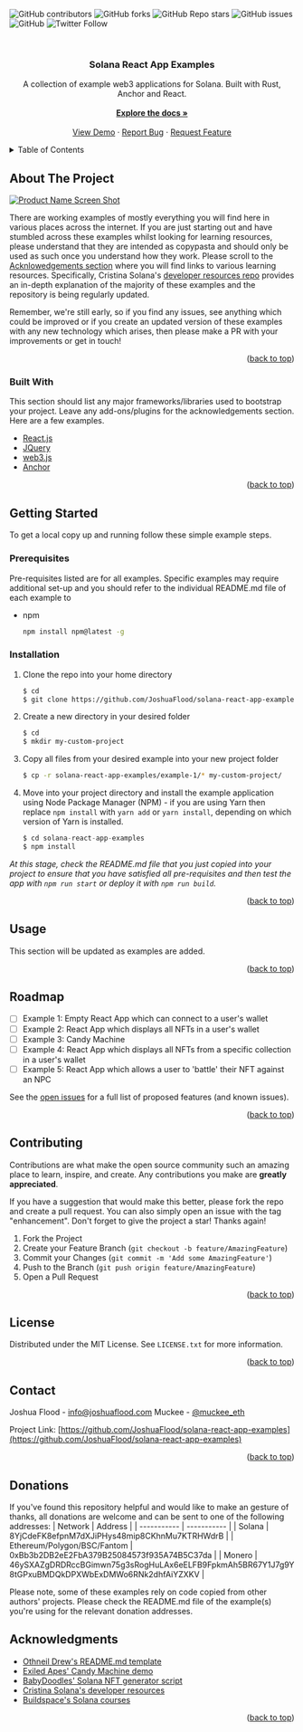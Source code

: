 <div id="top"></div>

<!-- PROJECT SHIELDS -->
![GitHub contributors](https://img.shields.io/github/contributors/JoshuaFlood/solana-react-app-examples?color=brightgreen&style=for-the-badge)
![GitHub forks](https://img.shields.io/github/forks/JoshuaFlood/solana-react-app-examples?style=for-the-badge)
![GitHub Repo stars](https://img.shields.io/github/stars/JoshuaFlood/solana-react-app-examples?style=for-the-badge)
![GitHub issues](https://img.shields.io/github/issues/JoshuaFlood/solana-react-app-examples?color=red&style=for-the-badge)
![GitHub](https://img.shields.io/github/license/JoshuaFlood/solana-react-app-examples?color=brightgreen&style=for-the-badge)
![Twitter Follow](https://img.shields.io/twitter/follow/muckee_eth?label=twitter&color=blue&style=for-the-badge)

<!-- PROJECT LOGO -->
<br />
<div align="center">
  <!-- <a href="https://github.com/othneildrew/Best-README-Template">
    <img src="images/logo.png" alt="Logo" width="80" height="80">
  </a> -->

  <h3 align="center">Solana React App Examples</h3>

  <p align="center">
    A collection of example web3 applications for Solana.
    Built with Rust, Anchor and React.
    <br />
    <br />
    <a href="https://github.com/JoshuaFlood/solana-react-app-examples/"><strong>Explore the docs »</strong></a>
    <br />
    <br />
    <a href="https://github.com/JoshuaFlood/solana-react-app-examples/">View Demo</a>
    ·
    <a href="https://github.com/JoshuaFlood/solana-react-app-examples/issues">Report Bug</a>
    ·
    <a href="https://github.com/JoshuaFlood/solana-react-app-examples/issues">Request Feature</a>
  </p>
</div>



<!-- TABLE OF CONTENTS -->
<details>
  <summary>Table of Contents</summary>
  <ol>
    <li>
      <a href="#about-the-project">About The Project</a>
      <ul>
        <li><a href="#built-with">Built With</a></li>
      </ul>
    </li>
    <li>
      <a href="#getting-started">Getting Started</a>
      <ul>
        <li><a href="#prerequisites">Prerequisites</a></li>
        <li><a href="#installation">Installation</a></li>
      </ul>
    </li>
    <li><a href="#usage">Usage</a></li>
    <li><a href="#roadmap">Roadmap</a></li>
    <li><a href="#contributing">Contributing</a></li>
    <li><a href="#license">License</a></li>
    <li><a href="#contact">Contact</a></li>
    <li><a href="#acknowledgments">Acknowledgments</a></li>
  </ol>
</details>



<!-- ABOUT THE PROJECT -->
## About The Project

[![Product Name Screen Shot][product-screenshot]](https://example.com)

There are working examples of mostly everything you will find here in various places across the internet. If you are just starting out and have stumbled across these examples whilst looking for learning resources, please understand that they are intended as copypasta and should only be used as such once you understand how they work. Please scroll to the <a href="#acknowledgements">Acknlowedgements section</a> where you will find links to various learning resources. Specifically, Cristina Solana's [developer resources repo](https://github.com/CristinaSolana/solana-developer-resources) provides an in-depth explanation of the majority of these examples and the repository is being regularly updated.

Remember, we're still early, so if you find any issues, see anything which could be improved or if you create an updated version of these examples with any new technology which arises, then please make a PR with your improvements or get in touch!

<p align="right">(<a href="#top">back to top</a>)</p>

### Built With

This section should list any major frameworks/libraries used to bootstrap your project. Leave any add-ons/plugins for the acknowledgements section. Here are a few examples.

* [React.js](https://reactjs.org/)
* [JQuery](https://jquery.com)
* [web3.js](https://docs.solana.com/developing/clients/javascript-api)
* [Anchor](https://project-serum.github.io/anchor/getting-started/introduction.html)

<p align="right">(<a href="#top">back to top</a>)</p>



<!-- GETTING STARTED -->
## Getting Started

To get a local copy up and running follow these simple example steps.

### Prerequisites

Pre-requisites listed are for all examples. Specific examples may require additional set-up and you should refer to the individual README.md file of each example to 
* npm
  ```sh
  npm install npm@latest -g
  ```

### Installation

1. Clone the repo into your home directory
   ```sh
   $ cd
   $ git clone https://github.com/JoshuaFlood/solana-react-app-examples.git
   ```
2. Create a new directory in your desired folder
   ```sh
   $ cd
   $ mkdir my-custom-project
   ```
3. Copy all files from your desired example into your new project folder
   ```sh
   $ cp -r solana-react-app-examples/example-1/* my-custom-project/
   ```
4. Move into your project directory and install the example application using Node Package Manager (NPM) - if you are using Yarn then replace `npm install` with `yarn add` or `yarn install`, depending on which version of Yarn is installed.
   ```js
   $ cd solana-react-app-examples
   $ npm install
   ```

_At this stage, check the README.md file that you just copied into your project to ensure that you have satisfied all pre-requisites and then test the app with `npm run start` or deploy it with `npm run build`._

<p align="right">(<a href="#top">back to top</a>)</p>



<!-- USAGE EXAMPLES -->
## Usage

This section will be updated as examples are added.

<p align="right">(<a href="#top">back to top</a>)</p>



<!-- ROADMAP -->
## Roadmap

- [ ] Example 1: Empty React App which can connect to a user's wallet
- [ ] Example 2: React App which displays all NFTs in a user's wallet
- [ ] Example 3: Candy Machine
- [ ] Example 4: React App which displays all NFTs from a specific collection in a user's wallet
- [ ] Example 5: React App which allows a user to 'battle' their NFT against an NPC

See the [open issues](https://github.com/othneildrew/Best-README-Template/issues) for a full list of proposed features (and known issues).

<p align="right">(<a href="#top">back to top</a>)</p>



<!-- CONTRIBUTING -->
## Contributing

Contributions are what make the open source community such an amazing place to learn, inspire, and create. Any contributions you make are **greatly appreciated**.

If you have a suggestion that would make this better, please fork the repo and create a pull request. You can also simply open an issue with the tag "enhancement".
Don't forget to give the project a star! Thanks again!

1. Fork the Project
2. Create your Feature Branch (`git checkout -b feature/AmazingFeature`)
3. Commit your Changes (`git commit -m 'Add some AmazingFeature'`)
4. Push to the Branch (`git push origin feature/AmazingFeature`)
5. Open a Pull Request

<p align="right">(<a href="#top">back to top</a>)</p>



<!-- LICENSE -->
## License

Distributed under the MIT License. See `LICENSE.txt` for more information.

<p align="right">(<a href="#top">back to top</a>)</p>



<!-- CONTACT -->
## Contact

Joshua Flood - info@joshuaflood.com
Muckee - [@muckee_eth](https://twitter.com/muckee_eth)

Project Link: [https://github.com/JoshuaFlood/solana-react-app-examples](https://github.com/JoshuaFlood/solana-react-app-examples)

<p align="right">(<a href="#top">back to top</a>)</p>



<!-- DONATIONS -->
## Donations

If you've found this repository helpful and would like to make an gesture of thanks, all donations are welcome and can be sent to one of the following addresses:
| Network      | Address |
| ----------- | ----------- |
| Solana      | 8YjCdeFK8efpnM7dXJiPHys48mip8CKhnMu7KTRHWdrB       |
| Ethereum/Polygon/BSC/Fantom   | 0xBb3b2DB2eE2FbA379B25084573f935A74B5C37da        |
| Monero   | 46ySXAZgDRDRccBGimwn75g3sRogHuLAx6eELFB9FpkmAh5BR67Y1J7g9Y8tGPxuBMDQkDPXWbExDMWo6RNk2dhfAiYZXKV        |


Please note, some of these examples rely on code copied from other authors' projects. Please check the README.md file of the example(s) you're using for the relevant donation addresses.

<!-- ACKNOWLEDGMENTS -->
<div id="acknowledgements"></div>

## Acknowledgments

* [Othneil Drew's README.md template](https://github.com/othneildrew/Best-README-Template)
* [Exiled Apes' Candy Machine demo](https://github.com/exiled-apes/candy-machine-mint)
* [BabyDoodles' Solana NFT generator script](https://github.com/BabyDoodles99/sol-generator)
* [Cristina Solana's developer resources](https://github.com/CristinaSolana/solana-developer-resources)
* [Buildspace's Solana courses](https://app.buildspace.so/home)

<p align="right">(<a href="#top">back to top</a>)</p>



<!-- MARKDOWN LINKS & IMAGES -->
[product-screenshot]: images/screenshot.png
